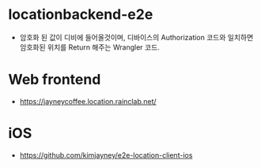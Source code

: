 # locationbackend-e2e
- 암호화 된 값이 디비에 들어올것이며, 디바이스의 Authorization 코드와 일치하면 암호화된 위치를 Return 해주는 Wrangler 코드.

# Web frontend
- https://jayneycoffee.location.rainclab.net/

# iOS
- https://github.com/kimjayney/e2e-location-client-ios

